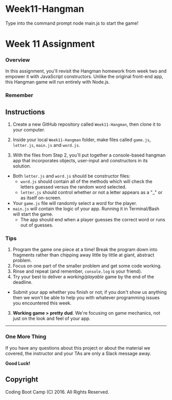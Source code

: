 # Week11-Hangman
Type into the command prompt node main.js to start the game!

# Week 11 Assignment

### Overview
In this assignment, you'll revisit the Hangman homework from week two and empower it with JavaScript constructors. Unlike the original front-end app, this Hangman game will run entirely with Node.js.

### Remember

## Instructions
1. Create a new GitHub repository called `Week11-Hangman`, then clone it to your computer.

2. Inside your local `Week11-Hangman` folder, make files called `game.js`, `letter.js`, `main.js` and `word.js`.

3. With the files from Step 2, you'll put together a console-based hangman app that incorporates objects, user-input and constructors in its solution.
  * Both `letter.js` and `word.js` should be constructor files:
    * `word.js` should contain all of the methods which will check the letters guessed versus the random word selected.
    * `letter.js` should control whether or not a letter appears as a "_" or as itself on-screen.
  * Your `game.js` file will randomly select a word for the player.
  * `main.js` will contain the logic of your app. Running it in Terminal/Bash will start the game.
    * The app should end when a player guesses the correct word or runs out of guesses.

### Tips

1. Program the game one piece at a time! Break the program down into fragments rather than chipping away little by little at giant, abstract problem. 
  1. Focus on one part of the smaller problem and get some code working. 
  2. Rinse and repeat (and remember, `console.log` is your friend).
2. Try your best to deliver a *working/playable* game by the end of the deadline. 
  * Submit your app whether you finish or not; if you don't show us anything then we won't be able to help you with whatever programming issues you encountered this week.
3. **Working game > pretty dud**. We're focusing on game mechanics, not just on the look and feel of your app.

-------
### One More Thing
If you have any questions about this project or about the material we covered, the instructor and your TAs are only a Slack message away.

**Good Luck!**

## Copyright
Coding Boot Camp (C) 2016. All Rights Reserved.
